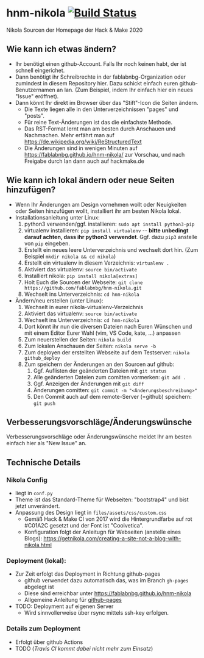 # hnm-nikola [![Build Status](https://travis-ci.org/fablabnbg/hnm-nikola.svg?branch=master)](https://travis-ci.org/fablabnbg/hnm-nikola)
Nikola Sourcen der Homepage der Hack &amp; Make 2020


## Wie kann ich etwas ändern?

* Ihr benötigt einen github-Account. Falls Ihr noch keinen habt, der ist schnell eingerichet.
* Dann benötigt ihr Schreibrechte in der fablabnbg-Organization oder zumindest in diesem Repository hier.
Dazu schickt einfach euren github-Benutzernamen an Ian. (Zum Beispiel, indem Ihr einfach hier ein neues "Issue" eröffnet).
* Dann könnt Ihr direkt im Browser über das "Stift"-Icon die Seiten ändern.
  * Die Texte liegen alle in den Unterverzeichnissen "pages" und "posts".
  * Für reine Text-Änderungen ist das die einfachste Methode.
  * Das RST-Format lernt man am besten durch Anschauen und Nachmachen. Mehr erfährt man auf https://de.wikipedia.org/wiki/ReStructuredText
  * Die Änderungen sind in wenigen Minuten auf https://fablabnbg.github.io/hnm-nikola/ zur Vorschau, und nach Freigabe durch Ian dann auch auf hackmake.de


## Wie kann ich lokal ändern oder neue Seiten hinzufügen?

* Wenn Ihr Änderungen am Design vornehmen wollt oder Neuigkeiten oder Seiten hinzufügen wollt, installiert ihr am besten Nikola lokal.
* Installationsanleitung unter Linux:
  1. python3 verwenden/ggf. installieren: `sudo apt install python3-pip`
  1. virtualenv installieren: `pip install virtualenv` -- **bitte unbedingt darauf achten, dass ihr python3 verwendet**. Ggf. dazu `pip3` anstelle von `pip` eingeben. 
  1. Erstellt ein neues leere Unterverzeichnis und wechselt dort hin. (Zum Beispiel `mkdir nikola && cd nikola`)
  1. Erstellt ein virtualenv in diesem Verzeichnis: `virtualenv .`
  1. Aktiviert das virtualenv: `source bin/activate`
  1. Installiert nikola: `pip install nikola[extras]`
  1. Holt Euch die Sourcen der Webseite: `git clone https://github.com/fablabnbg/hnm-nikola.git`
  1. Wechselt ins Unterverzeichnis: `cd hnm-nikola`
* Ändern/neu erstellen (unter Linux):
  1. Wechselt in eurer nikola-virtualenv-Verzeichnis
  1. Aktiviert das virtualenv: `source bin/activate`
  1. Wechselt ins Unterverzeichnis: `cd hnm-nikola`
  1. Dort könnt ihr nun die diversen Dateien nach Euren Wünschen und mit einem Editor Eurer Wahl (vim, VS Code, kate, ...) anpassen
  1. Zum neuerstellen der Seiten: `nikola build`
  1. Zum lokalen Anschauen der Seiten: `nikola serve -b`
  1. Zum deployen der erstellten Webseite auf dem Testserver: `nikola github_deploy`
  1. Zum speichern der Änderungen an den Sourcen auf github:
     1. Ggf. Auflisten der geänderten Dateien mit `git status`
     1. Alle geänderten Dateien zum comitten vormerken: `git add .`
     1. Ggf. Anzeigen der Änderungen mit `git diff`
     1. Änderungen comitten: `git commit -m "<Änderungsbeschreibung>"`
     1. Den Commit auch auf dem remote-Server (=github) speichern: `git push`


## Verbesserungsvorschläge/Änderungswünsche

Verbesserungsvorschläge oder Änderungswünsche meldet Ihr am besten einfach hier als "New Issue" an.

## Technische Details

### Nikola Config

* liegt in `conf.py`
* Theme ist das Standard-Theme für Webseiten: "bootstrap4" und bist jetzt unverändert.
* Anpassung des Design liegt in `files/assets/css/custom.css`
  * Gemäß Hack & Make CI von 2017 wird die Hintergrundfarbe auf rot #C01A2C gesetzt und der Font ist "Coolvetica".
  * Konfiguration folgt der Anleitugn für Webseiten (anstelle eines Blogs): https://getnikola.com/creating-a-site-not-a-blog-with-nikola.html

### Deployment (lokal):

* Zur Zeit erfolgt das Deployment in Richtung github-pages
  * github verwendet dazu automatisch das, was im Branch `gh-pages` abgelegt ist
  * Diese sind erreichbar unter https://fablabnbg.github.io/hnm-nikola
  * Allgemeine Anleitung für [github-pages](https://help.github.com/en/github/working-with-github-pages/about-github-pages)
* TODO: Deployment auf eigenen Server
  * Wird sinnvollerweise über rsync mittels ssh-key erfolgen.

### Details zum Deployment

* Erfolgt über github Actions
* TODO (_Travis CI kommt dabei nicht mehr zum Einsatz_)
